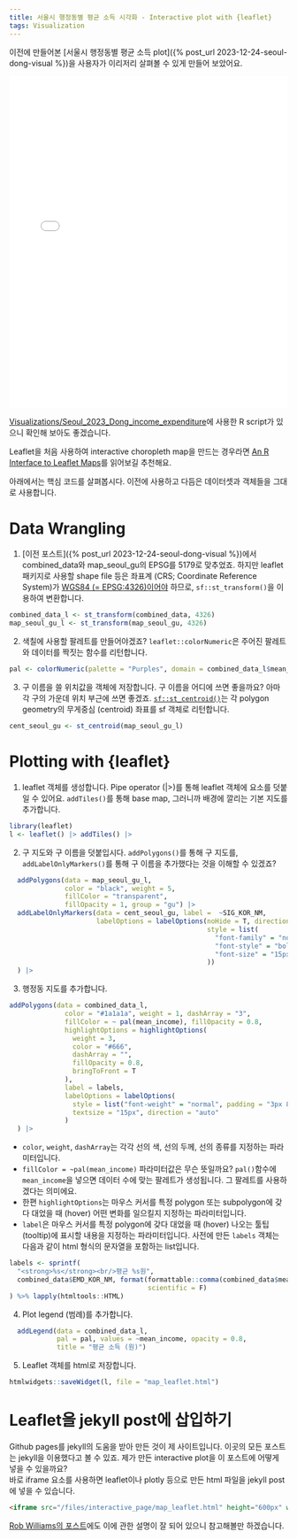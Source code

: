 ```yaml
---
title: 서울시 행정동별 평균 소득 시각화 - Interactive plot with {leaflet}
tags: Visualization
---
```



이전에 만들어본 [서울시 행정동별 평균 소득 plot]({% post_url 2023-12-24-seoul-dong-visual %})을 사용자가 이리저리 살펴볼 수 있게 만들어 보았어요.

<iframe src="/files/interactive_page/map_leaflet.html" height="600px" width="100%" style="border:none;"></iframe>

[Visualizations/Seoul_2023_Dong_income_expenditure](https://github.com/gaba-tope/Visualizations/blob/04bd7c6c96bb4fa6898e6f70c50e9f1b664517d8/Seoul_2023_Dong_income_expenditure/Seoul_Dong_income_exp.R)에 사용한 R script가 있으니 확인해 보아도 좋겠습니다.

Leaflet을 처음 사용하여 interactive choropleth map을 만드는 경우라면 [An R Interface to Leaflet Maps](https://rstudio.github.io/leaflet/index.html)를 읽어보길 추천해요.


아래에서는 핵심 코드를 살펴봅시다. 이전에 사용하고 다듬은 데이터셋과 객체들을 그대로 사용합니다.

# Data Wrangling
1. [이전 포스트]({% post_url 2023-12-24-seoul-dong-visual %})에서 combined_data와 map_seoul_gu의 EPSG를 5179로 맞추었죠. 하지만 leaflet 패키지로 사용할 shape file 등은 좌표계 (CRS; Coordinate Reference System)가 [WGS84 (= EPSG:4326)이어야](https://rstudio.github.io/leaflet/articles/projections.html) 하므로, `sf::st_transform()`을 이용하여 변환합니다.<br>
```r
combined_data_l <- st_transform(combined_data, 4326)
map_seoul_gu_l <- st_transform(map_seoul_gu, 4326)
```

2. 색칠에 사용할 팔레트를 만들어야겠죠? `leaflet::colorNumeric`은 주어진 팔레트와 데이터를 짝짓는 함수를 리턴합니다. 
```r
pal <- colorNumeric(palette = "Purples", domain = combined_data_l$mean_income)
```

3. 구 이름을 쓸 위치값을 객체에 저장합니다. 구 이름을 어디에 쓰면 좋을까요? 아마 각 구의 가운데 위치 부근에 쓰면 좋겠죠. [`sf::st_centroid()`](https://r-spatial.github.io/sf/reference/geos_unary.html)는 각 polygon geometry의 무게중심 (centroid) 좌표를 sf 객체로 리턴합니다. <br>
```r
cent_seoul_gu <- st_centroid(map_seoul_gu_l) 
```

# Plotting with {leaflet}
1. leaflet 객체를 생성합니다. Pipe operator (|>)를 통해 leaflet 객체에 요소를 덧붙일 수 있어요. `addTiles()`를 통해 base map, 그러니까 배경에 깔리는 기본 지도를 추가합니다.<br>
```r
library(leaflet)
l <- leaflet() |> addTiles() |> 
```

2. 구 지도와 구 이름을 덧붙입시다. `addPolygons()`를 통해 구 지도를, `addLabelOnlyMarkers()`를 통해 구 이름을 추가했다는 것을 이해할 수 있겠죠?<br>
```r
  addPolygons(data = map_seoul_gu_l,
              color = "black", weight = 5,
              fillColor = "transparent",
              fillOpacity = 1, group = "gu") |> 
  addLabelOnlyMarkers(data = cent_seoul_gu, label =  ~SIG_KOR_NM, 
                      labelOptions = labelOptions(noHide = T, direction = 'top', textOnly = T,
                                                  style = list(
                                                    "font-family" = "noto-sans",
                                                    "font-style" = "bold",
                                                    "font-size" = "15px"
                                                  ))
  ) |>
```

3. 행정동 지도를 추가합니다. <br>
```r
addPolygons(data = combined_data_l,
              color = "#1a1a1a", weight = 1, dashArray = "3",
              fillColor = ~ pal(mean_income), fillOpacity = 0.8,
              highlightOptions = highlightOptions(
                weight = 3,
                color = "#666",
                dashArray = "",
                fillOpacity = 0.8,
                bringToFront = T
              ),
              label = labels,
              labelOptions = labelOptions(
                style = list("font-weight" = "normal", padding = "3px 8px"),
                textsize = "15px", direction = "auto"
              )
  ) |> 
```
- `color`, `weight`, `dashArray`는 각각 선의 색, 선의 두께, 선의 종류를 지정하는 파라미터입니다. 
- `fillColor = ~pal(mean_income)` 파라미터값은 무슨 뜻일까요?
`pal()`함수에 `mean_income`을 넣으면 데이터 수에 맞는 팔레트가 생성됩니다. 그 팔레트를 사용하겠다는 의미에요.
- 한편 `highlightOptions`는 마우스 커서를 특정 polygon 또는 subpolygon에 갖다 대었을 때 (hover) 어떤 변화를 일으킬지 지정하는 파라미터입니다.
- `label`은 마우스 커서를 특정 polygon에 갖다 대었을 때 (hover) 나오는 툴팁 (tooltip)에 표시할 내용을 지정하는 파라미터입니다. 사전에 만든 `labels` 객체는 다음과 같이 html 형식의 문자열을 포함하는 list입니다.<br>
```r
labels <- sprintf(
  "<strong>%s</strong><br/>평균 %s원",
  combined_data$EMD_KOR_NM, format(formattable::comma(combined_data$mean_income, format = 'd'),
                                   scientific = F)
) %>% lapply(htmltools::HTML)
```
4. Plot legend (범례)를 추가합니다.<br>
```r
  addLegend(data = combined_data_l,
            pal = pal, values = ~mean_income, opacity = 0.8,
            title = "평균 소득 (원)")
```

5. Leaflet 객체를 html로 저장합니다.<br>
```r
htmlwidgets::saveWidget(l, file = "map_leaflet.html") 
```

# Leaflet을 jekyll post에 삽입하기
Github pages를 jekyll의 도움을 받아 만든 것이 제 사이트입니다. 이곳의 모든 포스트는 jekyll을 이용했다고 볼 수 있죠. 제가 만든 interactive plot을 이 포스트에 어떻게 넣을 수 있을까요?<br> 바로 iframe 요소를 사용하면 leaflet이나 plotly 등으로 만든 html 파일을 jekyll post에 넣을 수 있습니다.<br>
```md
<iframe src="/files/interactive_page/map_leaflet.html" height="600px" width="100%" style="border:none;"></iframe>
```
 [Rob Williams의 포스트](https://jayrobwilliams.com/posts/2020/09/jekyll-html)에도 이에 관한 설명이 잘 되어 있으니 참고해볼만 하겠습니다.
